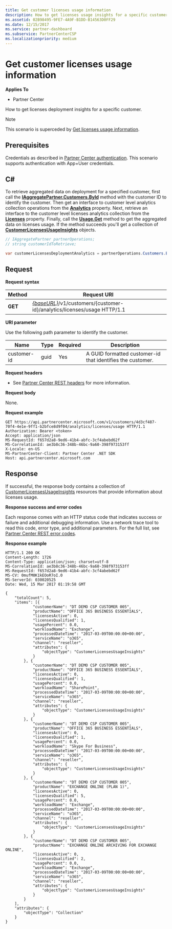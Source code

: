 ```yaml
---
title: Get customer licenses usage information
description: How to get licenses usage insights for a specific customer.
ms.assetid: 02B98495-9FE7-4A9F-B1DD-B14563D0FF29
ms.date: 12/15/2017
ms.service: partner-dashboard
ms.subservice: PartnerCenterCSP
ms.localizationpriority: medium
---
```


# Get customer licenses usage information


**Applies To**

- Partner Center

How to get licenses deployment insights for a specific customer.

> [!NOTE]
> This scenario is superceded by [Get licenses usage information](get-licenses-usage-information.md).


## <span id="Prerequisites"/><span id="prerequisites"/><span id="PREREQUISITES"/>Prerequisites

Credentials as described in [Partner Center authentication](partner-center-authentication.md). This scenario supports authentication with App+User credentials.

## <span id="C_"/><span id="c_"/>C#


To retrieve aggregated data on deployment for a specified customer, first call the [**IAggregatePartner.Customers.ById**](https://docs.microsoft.com/dotnet/api/microsoft.store.partnercenter.customers.icustomercollection.byid) method with the customer ID to identify the customer. Then get an interface to customer level analytics collection operations from the [**Analytics**](https://docs.microsoft.com/dotnet/api/microsoft.store.partnercenter.customers.icustomer.analytics) property. Next, retrieve an interface to the customer level licenses analytics collection from the [**Licenses**](https://docs.microsoft.com/dotnet/api/microsoft.store.partnercenter.analytics.icustomeranalyticscollection.licenses) property. Finally, call the [**Usage.Get**](https://docs.microsoft.com/dotnet/api/microsoft.store.partnercenter.genericoperations.ientireentitycollectionretrievaloperations-2.get) method to get the aggregated data on licenses usage. If the method succeeds you'll get a collection of [**CustomerLicensesUsageInsights**](https://docs.microsoft.com/dotnet/api/microsoft.store.partnercenter.models.analytics.customerlicensesusageinsights) objects.

``` csharp
// IAggregatePartner partnerOperations;
// string customerIdToRetrieve;

var customerLicensesDeploymentAnalytics = partnerOperations.Customers.ById(customerIdToRetrieve).Analytics.Licenses.Usage.Get();
```

## <span id="Request"/><span id="request"/><span id="REQUEST"/>Request


**Request syntax**

| Method  | Request URI                                                                                              |
|---------|----------------------------------------------------------------------------------------------------------|
| **GET** | [*{baseURL}*](partner-center-rest-urls.md)/v1/customers/{customer-id}/analytics/licenses/usage HTTP/1.1 |

 

**URI parameter**

Use the following path parameter to identify the customer.

| Name        | Type | Required | Description                                                |
|-------------|------|----------|------------------------------------------------------------|
| customer-id | guid | Yes      | A GUID formatted customer-id that identifies the customer. |

 

**Request headers**

- See [Partner Center REST headers](headers.md) for more information.

**Request body**

None.

**Request example**

```http
GET https://api.partnercenter.microsoft.com/v1/customers/4d3cf487-70f4-4e1e-9ff1-b2bfce8d9f04/analytics/licenses/usage HTTP/1.1
Authorization: Bearer <token>
Accept: application/json
MS-RequestId: f657d2a8-9ed6-41b4-abfc-3cf4abebd62f
MS-CorrelationId: ae3b8c36-348b-46bc-9a60-398f973153ff
X-Locale: en-US
MS-PartnerCenter-Client: Partner Center .NET SDK
Host: api.partnercenter.microsoft.com
```

## <span id="Response"/><span id="response"/><span id="RESPONSE"/>Response


If successful, the response body contains a collection of [CustomerLicensesUsageInsights](analytics-resources.md#customerlicensesusageinsights) resources that provide information about licenses usage.

**Response success and error codes**

Each response comes with an HTTP status code that indicates success or failure and additional debugging information. Use a network trace tool to read this code, error type, and additional parameters. For the full list, see [Partner Center REST error codes](error-codes.md).

**Response example**

```http
HTTP/1.1 200 OK
Content-Length: 1726
Content-Type: application/json; charset=utf-8
MS-CorrelationId: ae3b8c36-348b-46bc-9a60-398f973153ff
MS-RequestId: f657d2a8-9ed6-41b4-abfc-3cf4abebd62f
MS-CV: 0mufM0K1kEOoR7oI.0
MS-ServerId: 030020525
Date: Wed, 15 Mar 2017 01:19:58 GMT

{
    "totalCount": 5,
    "items": [{
            "customerName": "DT DEMO CSP CUSTOMER 005",
            "productName": "OFFICE 365 BUSINESS ESSENTIALS",
            "licensesActive": 0,
            "licensesQualified": 1,
            "usagePercent": 0.0,
            "workloadName": "Exchange",
            "processedDateTime": "2017-03-09T00:00:00+00:00",
            "serviceName": "o365",
            "channel": "reseller",
            "attributes": {
                "objectType": "CustomerLicensesUsageInsights"
            }
        }, {
            "customerName": "DT DEMO CSP CUSTOMER 005",
            "productName": "OFFICE 365 BUSINESS ESSENTIALS",
            "licensesActive": 0,
            "licensesQualified": 1,
            "usagePercent": 0.0,
            "workloadName": "SharePoint",
            "processedDateTime": "2017-03-09T00:00:00+00:00",
            "serviceName": "o365",
            "channel": "reseller",
            "attributes": {
                "objectType": "CustomerLicensesUsageInsights"
            }
        }, {
            "customerName": "DT DEMO CSP CUSTOMER 005",
            "productName": "OFFICE 365 BUSINESS ESSENTIALS",
            "licensesActive": 0,
            "licensesQualified": 1,
            "usagePercent": 0.0,
            "workloadName": "Skype For Business",
            "processedDateTime": "2017-03-09T00:00:00+00:00",
            "serviceName": "o365",
            "channel": "reseller",
            "attributes": {
                "objectType": "CustomerLicensesUsageInsights"
            }
        }, {
            "customerName": "DT DEMO CSP CUSTOMER 005",
            "productName": "EXCHANGE ONLINE (PLAN 1)",
            "licensesActive": 0,
            "licensesQualified": 5,
            "usagePercent": 0.0,
            "workloadName": "Exchange",
            "processedDateTime": "2017-03-09T00:00:00+00:00",
            "serviceName": "o365",
            "channel": "reseller",
            "attributes": {
                "objectType": "CustomerLicensesUsageInsights"
            }
        }, {
            "customerName": "DT DEMO CSP CUSTOMER 005",
            "productName": "EXCHANGE ONLINE ARCHIVING FOR EXCHANGE ONLINE",
            "licensesActive": 0,
            "licensesQualified": 2,
            "usagePercent": 0.0,
            "workloadName": "Exchange",
            "processedDateTime": "2017-03-09T00:00:00+00:00",
            "serviceName": "o365",
            "channel": "reseller",
            "attributes": {
                "objectType": "CustomerLicensesUsageInsights"
            }
        }
    ],
    "attributes": {
        "objectType": "Collection"
    }
}
```

 

 




